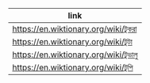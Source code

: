|link|
|----|
|https://en.wiktionary.org/wiki/টুকরা|
|https://en.wiktionary.org/wiki/টুটা|
|https://en.wiktionary.org/wiki/টুভালু|
|https://en.wiktionary.org/wiki/টুপি|
